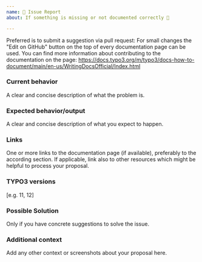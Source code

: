 ```yaml
---
name: 🐛 Issue Report
about: If something is missing or not documented correctly 🤔

---
```


Preferred is to submit a suggestion via pull request: For small changes the
"Edit on GitHub" button on the top of every documentation
page can be used. You can find more information about contributing to the
documentation on the page:
https://docs.typo3.org/m/typo3/docs-how-to-document/main/en-us/WritingDocsOfficial/Index.html

### Current behavior

A clear and concise description of what the problem is.

### Expected behavior/output

A clear and concise description of what you expect to happen.

### Links

One or more links to the documentation page (if available), preferably to the
according section. If applicable, link also to other resources which might be
helpful to process your proposal.

### TYPO3 versions

[e.g. 11, 12]

### Possible Solution

Only if you have concrete suggestions to solve the issue.

### Additional context

Add any other context or screenshots about your proposal here.
